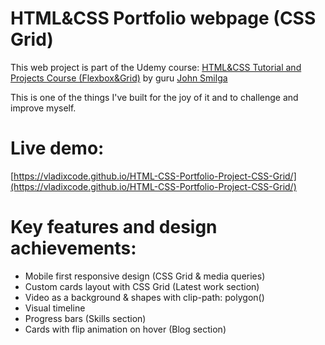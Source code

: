 # HTML&CSS Portfolio webpage (CSS Grid)

This web project is part of the Udemy course: [HTML&CSS Tutorial and Projects Course (Flexbox&Grid)](https://www.udemy.com/course/in-depth-html-css-course-build-responsive-websites/) by guru [John Smilga](https://www.udemy.com/user/janis-smilga-3/)

This is one of the things I've built for the joy of it and to challenge and improve myself.

# Live demo:

[https://vladixcode.github.io/HTML-CSS-Portfolio-Project-CSS-Grid/](https://vladixcode.github.io/HTML-CSS-Portfolio-Project-CSS-Grid/)

# Key features and design achievements:

- Mobile first responsive design (CSS Grid & media queries)
- Custom cards layout with CSS Grid (Latest work section)
- Video as a background & shapes with clip-path: polygon()
- Visual timeline
- Progress bars (Skills section)
- Cards with flip animation on hover (Blog section)
